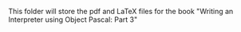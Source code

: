 This folder will store the pdf and LaTeX files for the book "Writing an Interpreter using Object Pascal: Part 3"
